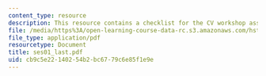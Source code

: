 ```yaml
---
content_type: resource
description: This resource contains a checklist for the CV workshop assignment.
file: /media/https%3A/open-learning-course-data-rc.s3.amazonaws.com/hst-590-biomedical-engineering-seminar-series-developing-professional-skills-fall-2006/cb9c5e22140254b2bc6779c6e85f1e9e_ses01_last.pdf
file_type: application/pdf
resourcetype: Document
title: ses01_last.pdf
uid: cb9c5e22-1402-54b2-bc67-79c6e85f1e9e
---
```

